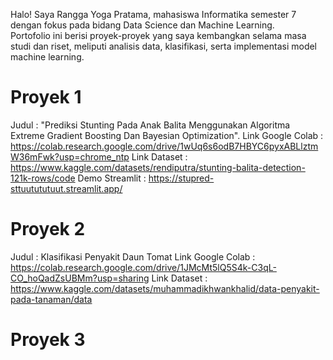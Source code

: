 Halo! Saya Rangga Yoga Pratama, mahasiswa Informatika semester 7 dengan fokus pada bidang Data Science dan Machine Learning.  
Portofolio ini berisi proyek-proyek yang saya kembangkan selama masa studi dan riset, meliputi analisis data, klasifikasi, serta implementasi model machine learning.

# Proyek 1 
Judul : "Prediksi Stunting Pada Anak Balita Menggunakan Algoritma Extreme Gradient Boosting Dan Bayesian Optimization".
Link Google Colab : https://colab.research.google.com/drive/1wUq6s6odB7HBYC6pyxABLlztmW36mFwk?usp=chrome_ntp
Link Dataset      : https://www.kaggle.com/datasets/rendiputra/stunting-balita-detection-121k-rows/code 
Demo Streamlit    : https://stupred-sttuutututuut.streamlit.app/ 

# Proyek 2
Judul : Klasifikasi Penyakit Daun Tomat 
Link Google Colab : https://colab.research.google.com/drive/1JMcMt5lQ5S4k-C3qL-CO_hoQadZsUBMm?usp=sharing
Link Dataset : https://www.kaggle.com/datasets/muhammadikhwankhalid/data-penyakit-pada-tanaman/data 

# Proyek 3 

